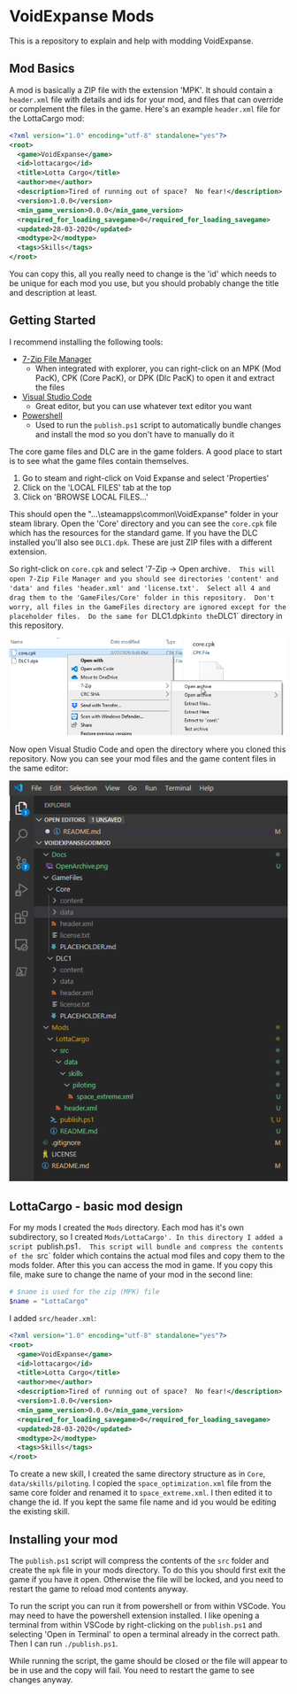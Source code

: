 # VoidExpanse Mods

This is a repository to explain and help with modding VoidExpanse.

## Mod Basics

A mod is basically a ZIP file with the extension 'MPK'.  It should contain a
`header.xml` file with details and ids for your mod, and files that can override
or complement the files in the game.  Here's an example `header.xml` file
for the LottaCargo mod:

```xml
<?xml version="1.0" encoding="utf-8" standalone="yes"?>
<root>
  <game>VoidExpanse</game>
  <id>lottacargo</id>
  <title>Lotta Cargo</title>
  <author>me</author>
  <description>Tired of running out of space?  No fear!</description>
  <version>1.0.0</version>
  <min_game_version>0.0.0</min_game_version>
  <required_for_loading_savegame>0</required_for_loading_savegame>
  <updated>28-03-2020</updated>
  <modtype>2</modtype>
  <tags>Skills</tags>
</root>
```

You can copy this, all you really need to change is the 'id' which needs to be unique for
each mod you use, but you should probably change the title and description at least.

## Getting Started

I recommend installing the following tools:

* [7-Zip File Manager](https://www.7-zip.org/)
    * When integrated with explorer, you can right-click on an MPK (Mod PacK), CPK (Core PacK), or DPK (Dlc PacK) to open it and extract the files
* [Visual Studio Code](https://code.visualstudio.com/)
    * Great editor, but you can use whatever text editor you want
* [Powershell](https://docs.microsoft.com/en-us/powershell/scripting/install/installing-powershell?view=powershell-7)
    * Used to run the `publish.ps1` script to automatically bundle changes and install the mod so you don't have to manually do it

The core game files and DLC are in the game folders.  A good place to start is to see what the game files contain themselves.

1. Go to steam and right-click on Void Expanse and select 'Properties'
2. Click on the 'LOCAL FILES' tab at the top
3. Click on 'BROWSE LOCAL FILES...'

This should open the "...\steamapps\common\VoidExpanse" folder in your steam library.  Open the 'Core' directory and you can see
the `core.cpk` file which has the resources for the standard game.  If you have the DLC installed you'll also see `DLC1.dpk`.
These are just ZIP files with a different extension.

So right-click on `core.cpk` and select '7-Zip -> Open archive`.  This will open 7-Zip File Manager and you should see directories
'content' and 'data' and files 'header.xml' and 'license.txt'.  Select all 4 and drag them to the 'GameFiles/Core' folder
in this repository.  Don't worry, all files in the GameFiles directory are ignored except for the placeholder files.  Do the same
for `DLC1.dpk` into the `DLC1` directory in this repository.

![OpenArchive](Docs/OpenArchive.png)

Now open Visual Studio Code and open the directory where you cloned this repository.  Now you can see your mod files
and the game content files in the same editor:

![Editor1](Docs/Editor1.png)

## LottaCargo - basic mod design

For my mods I created the `Mods` directory.  Each mod has it's own subdirectory, so I created `Mods/LottaCargo'.
In this directory I added a script `publish.ps1`.  This script will bundle and compress the contents of the `src` folder
which contains the actual mod files and copy them to the mods folder.  After this you can access the mod in game.
If you copy this file, make sure to change the name of your mod in the second line:

```powershell
# $name is used for the zip (MPK) file
$name = "LottaCargo"
```

I added `src/header.xml`:

```xml
<?xml version="1.0" encoding="utf-8" standalone="yes"?>
<root>
  <game>VoidExpanse</game>
  <id>lottacargo</id>
  <title>Lotta Cargo</title>
  <author>me</author>
  <description>Tired of running out of space?  No fear!</description>
  <version>1.0.0</version>
  <min_game_version>0.0.0</min_game_version>
  <required_for_loading_savegame>0</required_for_loading_savegame>
  <updated>28-03-2020</updated>
  <modtype>2</modtype>
  <tags>Skills</tags>
</root>
```

To create a new skill, I created the same directory structure as in `Core`, `data/skills/piloting`.  I copied
the `space_optimization.xml` file from the same core folder and renamed it to `space_extreme.xml`.  I then
edited it to change the id.  If you kept the same file name and id you would be editing the existing skill.

## Installing your mod

The `publish.ps1` script will compress the contents of the `src` folder and create the `mpk` file in your mods directory.
To do this you should first exit the game if you have it open.  Otherwise the file will be locked, and you
need to restart the game to reload mod contents anyway.

To run the script you can run it from powershell or from within VSCode.  You may need to have the
powershell extension installed.  I like opening a terminal from within VSCode by right-clicking on the
`publish.ps1` and selecting 'Open in Terminal' to open a terminal already in the correct path.  Then
I can run `./publish.ps1`.

While running the script, the game should be closed or the file will appear to be in use and the copy will fail.
You need to restart the game to see changes anyway.
